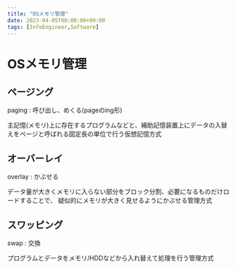 ```yaml
---
title: "OSメモリ管理"
date: 2023-04-05T00:00:00+09:00
tags: [InfoEngineer,Software]
---
```

# OSメモリ管理

## ページング

paging : 呼び出し、めくる(pageのing形)

主記憶(メモリ)上に存在するプログラムなどと、補助記憶装置上にデータの入替えをページと呼ばれる固定長の単位で行う仮想記憶方式

## オーバーレイ

overlay : かぶせる

データ量が大きくメモリに入らない部分をブロック分割、必要になるものだけロードすることで、
疑似的にメモリが大きく見せるようにかぶせる管理方式

## スワッピング

swap : 交換

プログラムとデータをメモリ/HDDなどから入れ替えて処理を行う管理方式